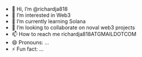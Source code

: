 - 👋 Hi, I’m @richardja818
- 👀 I’m interested in Web3
- 🌱 I’m currently learning Solana
- 💞️ I’m looking to collaborate on noval web3 projects
- 📫 How to reach me richardja818ATGMAILDOTCOM
- 😄 Pronouns: ...
- ⚡ Fun fact: ...

<!---
richardja818/richardja818 is a ✨ special ✨ repository because its `README.md` (this file) appears on your GitHub profile.
You can click the Preview link to take a look at your changes.
--->
